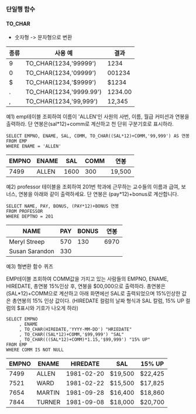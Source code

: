 ### 단일행 함수
#### TO_CHAR
- 숫자형 -> 문자형으로 변환

종류 | 사용 예 | 결과
--|--|--
9 | TO_CHAR(1234,'99999') | 1234
0 | TO_CHAR(1234,'09999') | 001234
$ | TO_CHAR(1234,'$9999') | $1234
. | TO_CHAR(1234,'9999.99') | 1234.00
, | TO_CHAR(1234,'99,999') | 12,345

예1) emp테이블 조회하여 이름이 'ALLEN'인 사원의 사번, 이름, 월급 커미션과 연봉을 출력하라. 단 연봉은(sal\*12)+comm로 계산하고 천 단위 구분기호로 표시하라.
```
SELECT EMPNO, ENAME, SAL, COMM, TO_CHAR((SAL*12)+COMM,'99,999') AS 연봉
FROM EMP
WHERE ENAME = 'ALLEN'
```
EMPNO | ENAME | SAL | COMM | 연봉
--|--|--|--|--
7499 | ALLEN | 1600 | 300 | 19,500

예2) professor 테이블을 조회하여 201번 학과에 근무하는 교수들의 이름과 급여, 보너스, 연봉을 아래와 같이 출력하세요. 단 연봉은 (pay\*12)+bonus로 계산합니다.
```
SELECT NAME, PAY, BONUS, (PAY*12)+BONUS 연봉
FROM PROFESSOR
WHERE DEPTNO = 201
```
NAME | PAY | BONUS | 연봉
--|--|--|--
Meryl Streep	|570	|130	|6970
Susan Sarandon	|330	|	|

예3) 형변환 함수 퀴즈

EMP테이블 조회하여 COMM값을 가지고 있는 사람들의 EMPNO, ENAME, HIREDATE, 총연봉 15%인상 후, 연봉을 $00,000으로 출력하라. 총연봉은 (SAL\*12)+COMM으로 계산하고 아래 화면에선 SAL로 출력되었으며 15%인상한 값은 총연봉의 15% 인상 값이다.
(HIREDATE 컬럼의 날짜 형식과 SAL 칼럼, 15% UP 컬럼의 $표시와 기호가 나오게 하라)
```
SELECT EMPNO
     , ENAME
     , TO_CHAR(HIREDATE,'YYYY-MM-DD') "HRIEDATE"
     , TO_CHAR((SAL*12)+COMM,'$99,999') "SAL"
     , TO_CHAR(((SAL*12)+COMM)*1.15,'$99,999') "15% UP"
FROM EMP
WHERE COMM IS NOT NULL
```

EMPNO | ENAME | HIREDATE | SAL | 15% UP
--|--|--|--|--
7499	|ALLEN	|1981-02-20	 |$19,500	 |$22,425
7521	|WARD	|1981-02-22	 |$15,500	 |$17,825
7654	|MARTIN	|1981-09-28	 |$16,400	 |$18,860
7844	|TURNER	|1981-09-08	 |$18,000	 |$20,700

